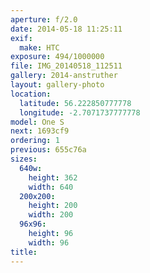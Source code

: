 ```yaml
---
aperture: f/2.0
date: 2014-05-18 11:25:11
exif:
  make: HTC
exposure: 494/1000000
file: IMG_20140518_112511
gallery: 2014-anstruther
layout: gallery-photo
location:
  latitude: 56.222850777778
  longitude: -2.7071737777778
model: One S
next: 1693cf9
ordering: 1
previous: 655c76a
sizes:
  640w:
    height: 362
    width: 640
  200x200:
    height: 200
    width: 200
  96x96:
    height: 96
    width: 96
title: 
---
```

